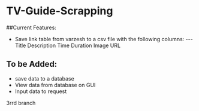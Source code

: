 # TV-Guide-Scrapping

##Current Features:
- Save link table from varzesh to a csv file with the following columns:
--- Title	Description	Time	Duration	Image URL

## To be Added:
- save data to a database
- View data from database on GUI
- Input data to request

3rrd branch
